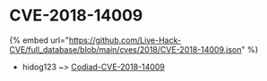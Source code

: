 # CVE-2018-14009
{% embed url="https://github.com/Live-Hack-CVE/full_database/blob/main/cves/2018/CVE-2018-14009.json" %}

* hidog123 ~> [Codiad-CVE-2018-14009](https://www.alice-snow.ru/2018/database/cve-2018-14009/codiad-cve-2018-14009-hidog123)